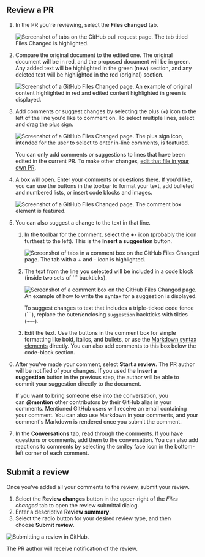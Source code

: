 ## Review a PR

1. In the PR you're reviewing, select the **Files changed** tab.
    
    ![Screenshot of tabs on the GitHub pull request page. The tab titled Files Changed is highlighted.](https://learn.microsoft.com/en-us/contribute/content/media/how-to-review-pull-request/pr-menu.png)
    
2. Compare the original document to the edited one. The original document will be in red, and the proposed document will be in green. Any added text will be highlighted in the green (new) section, and any deleted text will be highlighted in the red (original) section.
    
    ![Screenshot of a GitHub Files Changed page. An example of original content highlighted in red and edited content highlighted in green is displayed.](https://learn.microsoft.com/en-us/contribute/content/media/how-to-review-pull-request/compare-docs.png)
    
3. Add comments or suggest changes by selecting the plus (+) icon to the left of the line you'd like to comment on. To select multiple lines, select and drag the plus sign.
    
    ![Screenshot of a GitHub Files Changed page. The plus sign icon, intended for the user to select to enter in-line comments, is featured.](https://learn.microsoft.com/en-us/contribute/content/media/how-to-review-pull-request/plus-sign.png)
    
    You can only add comments or suggestions to lines that have been edited in the current PR. To make other changes, [edit that file in your own PR](https://learn.microsoft.com/en-us/contribute/content/how-to-write-quick-edits).
    
4. A box will open. Enter your comments or questions there. If you'd like, you can use the buttons in the toolbar to format your text, add bulleted and numbered lists, or insert code blocks and images.
    
    ![Screenshot of a GitHub Files Changed page. The comment box element is featured.](https://learn.microsoft.com/en-us/contribute/content/media/how-to-review-pull-request/comment-box.png)
    
5. You can also suggest a change to the text in that line.
    
    1. In the toolbar for the comment, select the **+-** icon (probably the icon furthest to the left). This is the **Insert a suggestion** button.
        
        ![Screenshot of tabs in a comment box on the GitHub Files Changed page. The tab with a + and - icon is highlighted.](https://learn.microsoft.com/en-us/contribute/content/media/how-to-review-pull-request/insert-suggestion.png)
        
    2. The text from the line you selected will be included in a code block (inside two sets of ``` backticks).
        
        ![Screenshot of a comment box on the GitHub Files Changed page. An example of how to write the syntax for a suggestion is displayed.](https://learn.microsoft.com/en-us/contribute/content/media/how-to-review-pull-request/suggestion-text.png)
        
        To suggest changes to text that includes a triple-ticked code fence (```), replace the outer/enclosing `suggestion` backticks with tildes (`~~~`).
        
    3. Edit the text. Use the buttons in the comment box for simple formatting like bold, italics, and bullets, or use the [Markdown syntax elements](https://learn.microsoft.com/en-us/contribute/content/markdown-reference) directly. You can also add comments to this box below the code-block section.
        
6. After you've made your comment, select **Start a review**. The PR author will be notified of your changes. If you used the **Insert a suggestion** button in the previous step, the author will be able to commit your suggestion directly to the document.
    
    If you want to bring someone else into the conversation, you can **@mention** other contributors by their GitHub alias in your comments. Mentioned GitHub users will receive an email containing your comment. You can also use Markdown in your comments, and your comment's Markdown is rendered once you submit the comment.
    
7. In the **Conversations** tab, read through the comments. If you have questions or comments, add them to the conversation. You can also add reactions to comments by selecting the smiley face icon in the bottom-left corner of each comment.

## Submit a review

Once you've added all your comments to the review, submit your review.

1. Select the **Review changes** button in the upper-right of the _Files changed_ tab to open the review submittal dialog.
2. Enter a descriptive **Review summary**.
3. Select the radio button for your desired review type, and then choose **Submit review**.

![Submitting a review in GitHub.](https://learn.microsoft.com/en-us/contribute/content/media/how-to-review-pull-request/github_comment_07_review-submit.png)

The PR author will receive notification of the review.